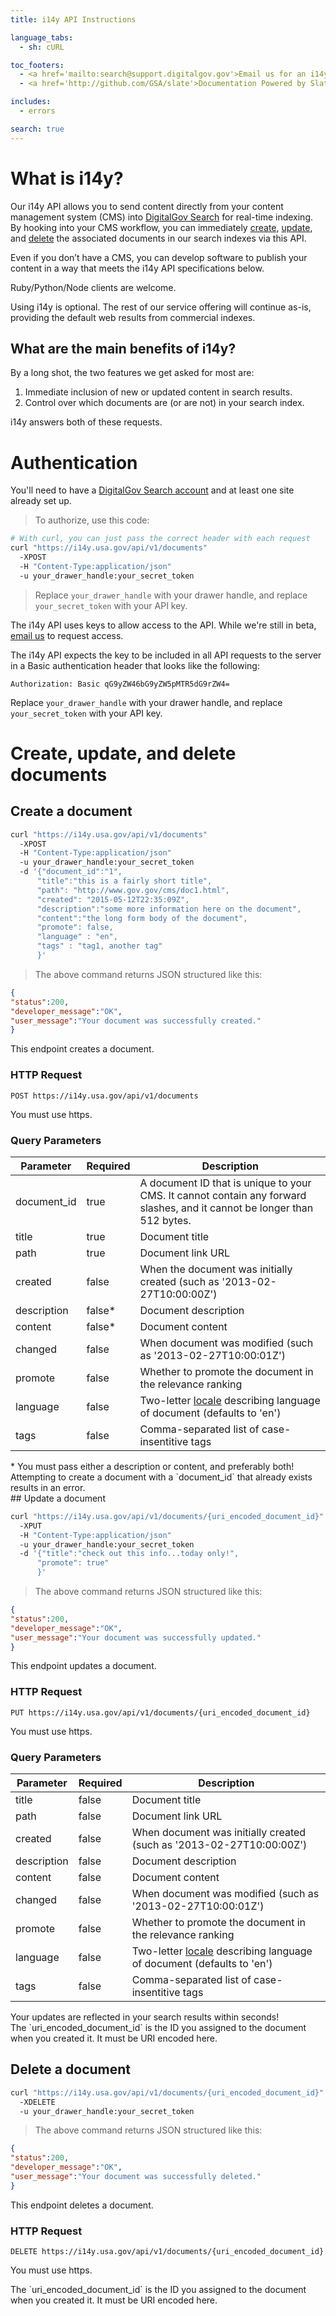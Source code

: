 ```yaml
---
title: i14y API Instructions

language_tabs:
  - sh: cURL

toc_footers:
  - <a href='mailto:search@support.digitalgov.gov'>Email us for an i14y API key</a>
  - <a href='http://github.com/GSA/slate'>Documentation Powered by Slate</a>

includes:
  - errors

search: true
---
```


# What is i14y?

Our i14y API allows you to send content directly from your content management system (CMS) into [DigitalGov Search](http://search.digitalgov.gov/) for real-time indexing. By hooking into your CMS workflow, you can immediately [create](#create-a-document), [update](#update-a-document), and [delete](#delete-a-document) the associated documents in our search indexes via this API.

Even if you don’t have a CMS, you can develop software to publish your content in a way that meets the i14y API specifications below.

Ruby/Python/Node clients are welcome.

Using i14y is optional. The rest of our service offering will continue as-is, providing the default web results from commercial indexes.

## What are the main benefits of i14y?

By a long shot, the two features we get asked for most are:

1. Immediate inclusion of new or updated content in search results.
2. Control over which documents are (or are not) in your search index.

i14y answers both of these requests.

# Authentication

You'll need to have a [DigitalGov Search account](https://search.usa.gov/sites) and at least one site already set up.

> To authorize, use this code:

```sh
# With curl, you can just pass the correct header with each request
curl "https://i14y.usa.gov/api/v1/documents"
  -XPOST
  -H "Content-Type:application/json"
  -u your_drawer_handle:your_secret_token
```

> Replace `your_drawer_handle` with your drawer handle, and replace `your_secret_token` with your API key.

The i14y API uses keys to allow access to the API. While we're still in beta, [email us](mailto:search@support.digitalgov.gov) to request access.

The i14y API expects the key to be included in all API requests to the server in a Basic authentication header that looks like the following:

`Authorization: Basic qG9yZW46bG9yZW5pMTR5dG9rZW4=`

<aside class="notice">
Replace <code>your_drawer_handle</code> with your drawer handle, and replace <code>your_secret_token</code> with your API key.
</aside>

# Create, update, and delete documents

## Create a document

```sh
curl "https://i14y.usa.gov/api/v1/documents"
  -XPOST
  -H "Content-Type:application/json"
  -u your_drawer_handle:your_secret_token
  -d '{"document_id":"1",
      "title":"this is a fairly short title",
      "path": "http://www.gov.gov/cms/doc1.html",
      "created": "2015-05-12T22:35:09Z",
      "description":"some more information here on the document",
      "content":"the long form body of the document",
      "promote": false,
      "language" : "en",
      "tags" : "tag1, another tag"
      }'
```

> The above command returns JSON structured like this:

```json
{
"status":200,
"developer_message":"OK",
"user_message":"Your document was successfully created."
}
```

This endpoint creates a document.

### HTTP Request

`POST https://i14y.usa.gov/api/v1/documents`

You must use https.

### Query Parameters

Parameter | Required | Description
--------- | ------- | -----------
document_id | true | A document ID that is unique to your CMS. It cannot contain any forward slashes, and it cannot be longer than 512 bytes.
title | true | Document title
path | true | Document link URL
created | false | When the document was initially created (such as '2013-02-27T10:00:00Z')
description | false* | Document description
content | false* | Document content
changed | false | When document was modified (such as '2013-02-27T10:00:01Z')
promote | false | Whether to promote the document in the relevance ranking
language | false | Two-letter [locale](https://github.com/GSA/punchcard/tree/master/localizations) describing language of document (defaults to 'en')
tags | false | Comma-separated list of case-insentitive tags

<aside class="success">
* You must pass either a description or content, and preferably both!
</aside>
<aside class="notice">
Attempting to create a document with a `document_id` that already exists results in an error.
</aside>
## Update a document

```sh
curl "https://i14y.usa.gov/api/v1/documents/{uri_encoded_document_id}"
  -XPUT
  -H "Content-Type:application/json"
  -u your_drawer_handle:your_secret_token
  -d '{"title":"check out this info...today only!",
      "promote": true"
      }'
```

> The above command returns JSON structured like this:

```json
{
"status":200,
"developer_message":"OK",
"user_message":"Your document was successfully updated."
}
```

This endpoint updates a document.

### HTTP Request

`PUT https://i14y.usa.gov/api/v1/documents/{uri_encoded_document_id}`

You must use https.

### Query Parameters

Parameter | Required | Description
--------- | ------- | -----------
title | false | Document title
path | false | Document link URL
created | false | When document was initially created (such as '2013-02-27T10:00:00Z')
description | false | Document description
content | false | Document content
changed | false | When document was modified (such as '2013-02-27T10:00:01Z')
promote | false | Whether to promote the document in the relevance ranking
language | false | Two-letter [locale](https://github.com/GSA/punchcard/tree/master/localizations) describing language of document (defaults to 'en')
tags | false | Comma-separated list of case-insentitive tags

<aside class="success">
Your updates are reflected in your search results within seconds!
</aside>
<aside class="notice">
The `uri_encoded_document_id` is the ID you assigned to the document when you created it. It must be URI encoded here.
</aside>

## Delete a document

```sh
curl "https://i14y.usa.gov/api/v1/documents/{uri_encoded_document_id}"
  -XDELETE
  -u your_drawer_handle:your_secret_token
```

> The above command returns JSON structured like this:

```json
{
"status":200,
"developer_message":"OK",
"user_message":"Your document was successfully deleted."
}
```

This endpoint deletes a document.

### HTTP Request

`DELETE https://i14y.usa.gov/api/v1/documents/{uri_encoded_document_id}`

You must use https.

<aside class="notice">
The `uri_encoded_document_id` is the ID you assigned to the document when you created it. It must be URI encoded here.
</aside>
